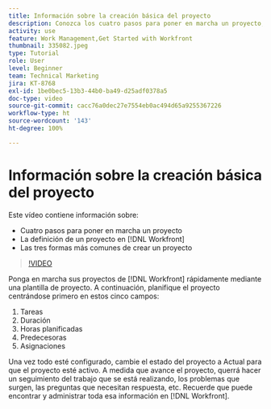 ```yaml
---
title: Información sobre la creación básica del proyecto
description: Conozca los cuatro pasos para poner en marcha un proyecto, su definición y las tres formas más frecuentes de crearlos.
activity: use
feature: Work Management,Get Started with Workfront
thumbnail: 335082.jpeg
type: Tutorial
role: User
level: Beginner
team: Technical Marketing
jira: KT-8768
exl-id: 1be0bec5-13b3-44b0-ba49-d25adf0378a5
doc-type: video
source-git-commit: cacc76a0dec27e7554eb0ac494d65a9255367226
workflow-type: ht
source-wordcount: '143'
ht-degree: 100%

---
```


# Información sobre la creación básica del proyecto

Este vídeo contiene información sobre:

* Cuatro pasos para poner en marcha un proyecto
* La definición de un proyecto en [!DNL Workfront]
* Las tres formas más comunes de crear un proyecto

>[!VIDEO](https://video.tv.adobe.com/v/335082/?quality=12&learn=on)

Ponga en marcha sus proyectos de [!DNL  Workfront] rápidamente mediante una plantilla de proyecto. A continuación, planifique el proyecto centrándose primero en estos cinco campos:

1. Tareas
1. Duración
1. Horas planificadas
1. Predecesoras
1. Asignaciones

Una vez todo esté configurado, cambie el estado del proyecto a Actual para que el proyecto esté activo. A medida que avance el proyecto, querrá hacer un seguimiento del trabajo que se está realizando, los problemas que surgen, las preguntas que necesitan respuesta, etc. Recuerde que puede encontrar y administrar toda esa información en [!DNL Workfront].
